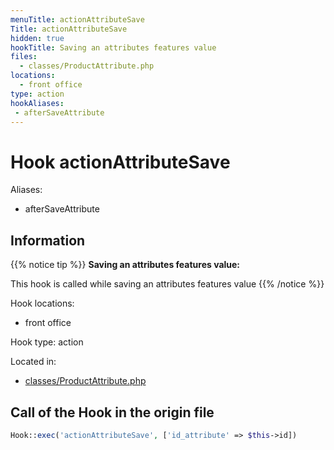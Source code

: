 ```yaml
---
menuTitle: actionAttributeSave
Title: actionAttributeSave
hidden: true
hookTitle: Saving an attributes features value
files:
  - classes/ProductAttribute.php
locations:
  - front office
type: action
hookAliases:
 - afterSaveAttribute
---
```


# Hook actionAttributeSave

Aliases: 
 - afterSaveAttribute



## Information

{{% notice tip %}}
**Saving an attributes features value:** 

This hook is called while saving an attributes features value
{{% /notice %}}

Hook locations: 
  - front office

Hook type: action

Located in: 
  - [classes/ProductAttribute.php](https://github.com/PrestaShop/PrestaShop/blob/8.0.x/classes/ProductAttribute.php)

## Call of the Hook in the origin file

```php
Hook::exec('actionAttributeSave', ['id_attribute' => $this->id])
```